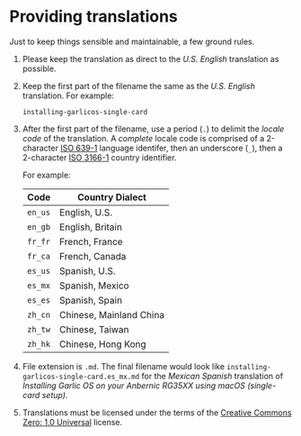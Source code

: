 # Providing translations

Just to keep things sensible and maintainable, a few ground rules.

1. Please keep the translation as direct to the _U.S. English_ translation as possible.

1. Keep the first part of the filename the same as the _U.S. English_ translation. For example:

    ```plain
    installing-garlicos-single-card
    ```

1. After the first part of the filename, use a period (`.`) to delimit the _locale code_ of the translation. A _complete_ locale code is comprised of a 2-character [ISO 639-1](https://en.wikipedia.org/wiki/List_of_ISO_639-1_codes) language identifer, then an underscore (`_`), then a 2-character [ISO 3166-1](https://en.wikipedia.org/wiki/ISO_3166-1#Current_codes) country identifier.

    For example:

    | Code    | Country Dialect         |
    |---------|-------------------------|
    | `en_us` | English, U.S.           |
    | `en_gb` | English, Britain        |
    | `fr_fr` | French, France          |
    | `fr_ca` | French, Canada          |
    | `es_us` | Spanish, U.S.           |
    | `es_mx` | Spanish, Mexico         |
    | `es_es` | Spanish, Spain          |
    | `zh_cn` | Chinese, Mainland China |
    | `zh_tw` | Chinese, Taiwan         |
    | `zh_hk` | Chinese, Hong Kong      |

1. File extension is `.md`. The final filename would look like `installing-garlicos-single-card.es_mx.md` for the _Mexican Spanish_ translation of _Installing Garlic OS on your Anbernic RG35XX using macOS (single-card setup)_.

1. Translations must be licensed under the terms of the [Creative Commons Zero: 1.0 Universal](https://creativecommons.org/publicdomain/zero/1.0/) license.
